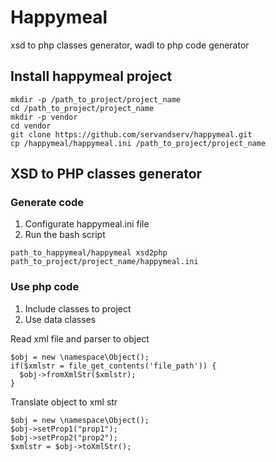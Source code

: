 # Happymeal
xsd to php classes generator, wadl to php code generator

## Install happymeal project

```
mkdir -p /path_to_project/project_name
cd /path_to_project/project_name
mkdir -p vendor
cd vendor
git clone https://github.com/servandserv/happymeal.git
cp /happymeal/happymeal.ini /path_to_project/project_name
```

## XSD to PHP classes generator

### Generate code

1. Configurate happymeal.ini file 
2. Run the bash script
```
path_to_happymeal/happymeal xsd2php path_to_project/project_name/happymeal.ini
```
### Use php code

1. Include classes to project
2. Use data classes

Read xml file and parser to object
```
$obj = new \namespace\Object();
if($xmlstr = file_get_contents('file_path')) {
  $obj->fromXmlStr($xmlstr);
}
```
Translate object to xml str
```
$obj = new \namespace\Object();
$obj->setProp1("prop1");
$obj->setProp2("prop2");
$xmlstr = $obj->toXmlStr();
```
